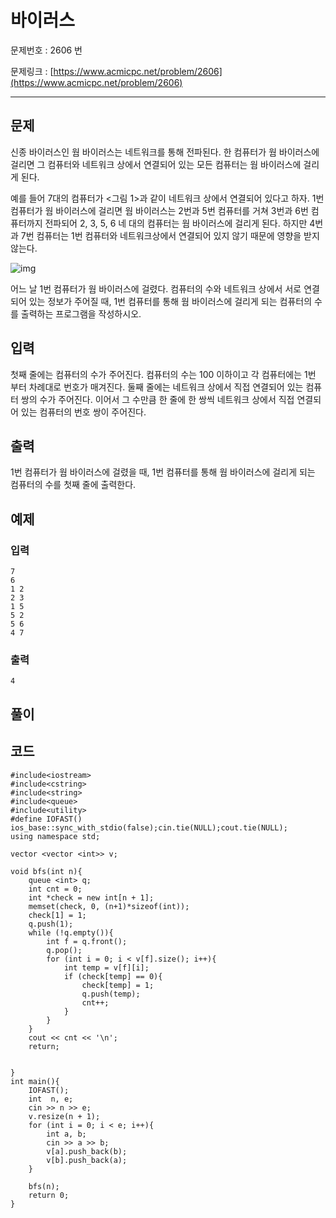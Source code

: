 # 바이러스 #

문제번호 : 2606 번

문제링크 : [https://www.acmicpc.net/problem/2606](https://www.acmicpc.net/problem/2606)

----------

## 문제 ##

신종 바이러스인 웜 바이러스는 네트워크를 통해 전파된다. 한 컴퓨터가 웜 바이러스에 걸리면 그 컴퓨터와 네트워크 상에서 연결되어 있는 모든 컴퓨터는 웜 바이러스에 걸리게 된다.

예를 들어 7대의 컴퓨터가 <그림 1>과 같이 네트워크 상에서 연결되어 있다고 하자. 1번 컴퓨터가 웜 바이러스에 걸리면 웜 바이러스는 2번과 5번 컴퓨터를 거쳐 3번과 6번 컴퓨터까지 전파되어 2, 3, 5, 6 네 대의 컴퓨터는 웜 바이러스에 걸리게 된다. 하지만 4번과 7번 컴퓨터는 1번 컴퓨터와 네트워크상에서 연결되어 있지 않기 때문에 영향을 받지 않는다.

![img](https://www.acmicpc.net/upload/images/zmMEZZ8ioN6rhCdHmcIT4a7.png)

어느 날 1번 컴퓨터가 웜 바이러스에 걸렸다. 컴퓨터의 수와 네트워크 상에서 서로 연결되어 있는 정보가 주어질 때, 1번 컴퓨터를 통해 웜 바이러스에 걸리게 되는 컴퓨터의 수를 출력하는 프로그램을 작성하시오.


## 입력 ##

첫째 줄에는 컴퓨터의 수가 주어진다. 컴퓨터의 수는 100 이하이고 각 컴퓨터에는 1번 부터 차례대로 번호가 매겨진다. 둘째 줄에는 네트워크 상에서 직접 연결되어 있는 컴퓨터 쌍의 수가 주어진다. 이어서 그 수만큼 한 줄에 한 쌍씩 네트워크 상에서 직접 연결되어 있는 컴퓨터의 번호 쌍이 주어진다.




## 출력 ##

1번 컴퓨터가 웜 바이러스에 걸렸을 때, 1번 컴퓨터를 통해 웜 바이러스에 걸리게 되는 컴퓨터의 수를 첫째 줄에 출력한다.




## 예제 ##
### 입력 ###

	7
	6
	1 2
	2 3
	1 5
	5 2
	5 6
	4 7

### 출력 ###

	4



## 풀이 ##



## 코드 ##


	#include<iostream>
	#include<cstring>
	#include<string>
	#include<queue>
	#include<utility>
	#define IOFAST() ios_base::sync_with_stdio(false);cin.tie(NULL);cout.tie(NULL);
	using namespace std;
	
	vector <vector <int>> v;
	
	void bfs(int n){
		queue <int> q;
		int cnt = 0;
		int *check = new int[n + 1];
		memset(check, 0, (n+1)*sizeof(int));
		check[1] = 1;
		q.push(1);
		while (!q.empty()){
			int f = q.front();
			q.pop();
			for (int i = 0; i < v[f].size(); i++){
				int temp = v[f][i];
				if (check[temp] == 0){
					check[temp] = 1;
					q.push(temp);
					cnt++;
				}
			}
		}
		cout << cnt << '\n';
		return;
	
	
	}
	int main(){
		IOFAST();
		int  n, e;
		cin >> n >> e;
		v.resize(n + 1);
		for (int i = 0; i < e; i++){
			int a, b;
			cin >> a >> b;
			v[a].push_back(b);
			v[b].push_back(a);
		}
	
		bfs(n);
		return 0;
	}
	


​	
​	
